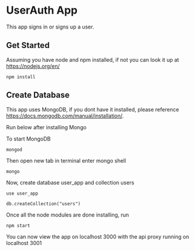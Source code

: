 # UserAuth App
This app signs in or signs up a user.

## Get Started
Assuming you have node and npm installed, if not you can look it up at https://nodejs.org/en/
```
npm install
```

## Create Database
This app uses MongoDB, if you dont have it installed, please reference https://docs.mongodb.com/manual/installation/.

Run below after installing Mongo

To start MongoDB
```
mongod
```

Then open new tab in terminal enter mongo shell

```
mongo
```

Now, create database user_app and collection users

```
use user_app
```

```
db.createCollection("users")
```

Once all the node modules are done installing, run

```
npm start
```

You can now view the app on localhost 3000 with the api proxy running on localhost 3001